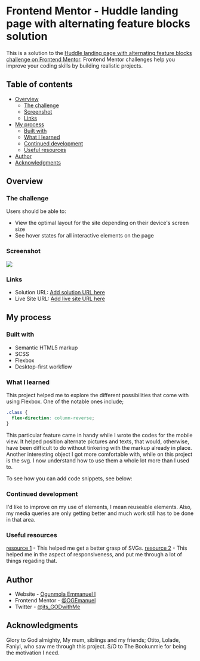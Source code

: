 # Frontend Mentor - Huddle landing page with alternating feature blocks solution

This is a solution to the [Huddle landing page with alternating feature blocks challenge on Frontend Mentor](https://www.frontendmentor.io/challenges/huddle-landing-page-with-alternating-feature-blocks-5ca5f5981e82137ec91a5100). Frontend Mentor challenges help you improve your coding skills by building realistic projects. 

## Table of contents

- [Overview](#overview)
  - [The challenge](#the-challenge)
  - [Screenshot](#screenshot)
  - [Links](#links)
- [My process](#my-process)
  - [Built with](#built-with)
  - [What I learned](#what-i-learned)
  - [Continued development](#continued-development)
  - [Useful resources](#useful-resources)
- [Author](#author)
- [Acknowledgments](#acknowledgments)

## Overview

### The challenge

Users should be able to:

- View the optimal layout for the site depending on their device's screen size
- See hover states for all interactive elements on the page

### Screenshot

![](./img/Screenshot%202022-05-25%20at%2023-32-34%20Frontend%20Mentor%20Huddle%20landing%20page%20with%20alternating%20feature%20blocks.png.jpg)


### Links

- Solution URL: [Add solution URL here](https://github.com/OGEmanuel/Huddle-Landing-Page-with-Alternating-Features)
- Live Site URL: [Add live site URL here](https://jolly-tulumba-809ba9.netlify.app/)

## My process

### Built with

- Semantic HTML5 markup
- SCSS 
- Flexbox
- Desktop-first workflow


### What I learned

This project helped me to explore the different possibilities that come with using Flexbox. One of the notable ones include; 

```css
.class {
  flex-direction: column-reverse;
}
```
This particular feature came in handy while I wrote the codes for the mobile view. It helped position alternate pictures and texts, that would, otherwise, have been difficult to do without tinkering with the markup already in place. Another interesting object I got more comfortable with, while on this project is the svg. I now understand how to use them a whole lot more than I used to.

To see how you can add code snippets, see below:

### Continued development

I'd like to improve on my use of elements, I mean reuseable elements. Also, my media queries are only getting better and much work still has to be done in that area.



### Useful resources

[resource 1](https://youtu.be/ZJSCl6XEdP8) - This helped me get a better grasp of SVGs.
[resource 2](https://youtu.be/VQraviuwbzU) - This helped me in the aspect of responsiveness, and put me through a lot of things regading that.


## Author

- Website - [Ogunmola Emmanuel I](https://github.com/OGEmanuel)
- Frontend Mentor - [@OGEmanuel](https://www.frontendmentor.io/profile/OGEmanuel)
- Twitter - [@its_GODwithMe](https://www.twitter.com/its_GODwithMe)

## Acknowledgments

Glory to God almighty, My mum, siblings and my friends; Otito, Lolade, Faniyi, who saw me through this project. S/O to The Bookunmie for being the motivation I need. 
